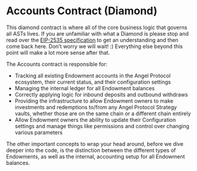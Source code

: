 # Accounts Contract (Diamond)
This diamond contract is where all of the core business logic that governs all ASTs lives. If you are unfamiliar with what a Diamond is please stop and read over the <a href="https://eips.ethereum.org/EIPS/eip-2535" target="_blank">EIP-2535 specification</a> to get an understanding and then come back here. Don’t worry we will wait! :) Everything else beyond this point will make a lot more sense after that.

The Accounts contract is responsible for:
- Tracking all existing Endowment accounts in the Angel Protocol ecosystem, their current status, and their configuration settings
- Managing the internal ledger for all Endowment balances
- Correctly applying logic for inbound deposits and outbound withdraws
- Providing the infrastructure to allow Endowment owners to make investments and redemptions to/from any Angel Protocol Strategy vaults, whether those are on the same chain or a different chain entirely
- Allow Endowment owners the ability to update their Configuration settings and manage things like permissions and control over changing various parameters

The other important concepts to wrap your head around, before we dive deeper into the code, is the distinction between the different types of Endowments, as well as the internal, accounting setup for all Endowment balances. 
